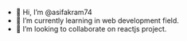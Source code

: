 - 👋 Hi, I’m @asifakram74
- 🌱 I’m currently learning in web development field.
- 💞️ I’m looking to collaborate on reactjs project.


<!---
asifakram74/asifakram74 is a ✨ special ✨ repository because its `README.md` (this file) appears on your GitHub profile.
You can click the Preview link to take a look at your changes.
--->
